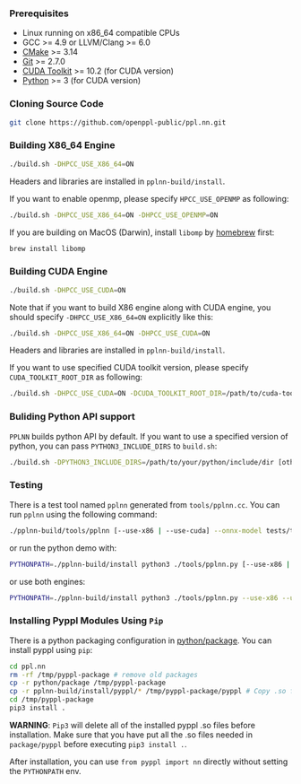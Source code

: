 ### Prerequisites

* Linux running on x86_64 compatible CPUs
* GCC >= 4.9 or LLVM/Clang >= 6.0
* [CMake](https://cmake.org/download/) >= 3.14
* [Git](https://git-scm.com/downloads) >= 2.7.0
* [CUDA Toolkit](https://developer.nvidia.com/cuda-toolkit-archive) >= 10.2 (for CUDA version)
* [Python](https://www.python.org/downloads/) >= 3 (for CUDA version)

### Cloning Source Code

```bash
git clone https://github.com/openppl-public/ppl.nn.git
```

### Building X86_64 Engine

```bash
./build.sh -DHPCC_USE_X86_64=ON
```

Headers and libraries are installed in `pplnn-build/install`.

If you want to enable openmp, please specify `HPCC_USE_OPENMP` as following:

```bash
./build.sh -DHPCC_USE_X86_64=ON -DHPCC_USE_OPENMP=ON
```

If you are building on MacOS (Darwin), install `libomp` by [homebrew](https://brew.sh/) first:
```bash
brew install libomp
```

### Building CUDA Engine

```bash
./build.sh -DHPCC_USE_CUDA=ON
```

Note that if you want to build X86 engine along with CUDA engine, you should specify `-DHPCC_USE_X86_64=ON` explicitly like this:

```bash
./build.sh -DHPCC_USE_X86_64=ON -DHPCC_USE_CUDA=ON
```

Headers and libraries are installed in `pplnn-build/install`.

If you want to use specified CUDA toolkit version, please specify `CUDA_TOOLKIT_ROOT_DIR` as following:

```bash
./build.sh -DHPCC_USE_CUDA=ON -DCUDA_TOOLKIT_ROOT_DIR=/path/to/cuda-toolkit-root-dir
```

### Buliding Python API support

`PPLNN` builds python API by default. If you want to use a specified version of python, you can pass `PYTHON3_INCLUDE_DIRS` to `build.sh`:

```bash
./build.sh -DPYTHON3_INCLUDE_DIRS=/path/to/your/python/include/dir [other options]
```

### Testing

There is a test tool named `pplnn` generated from `tools/pplnn.cc`. You can run `pplnn` using the following command:

```bash
./pplnn-build/tools/pplnn [--use-x86 | --use-cuda] --onnx-model tests/testdata/conv.onnx
```

or run the python demo with:

```bash
PYTHONPATH=./pplnn-build/install python3 ./tools/pplnn.py [--use-x86 | --use-cuda] --onnx-model tests/testdata/conv.onnx
```

or use both engines:

```bash
PYTHONPATH=./pplnn-build/install python3 ./tools/pplnn.py --use-x86 --use-cuda --onnx-model tests/testdata/conv.onnx
```

### Installing Pyppl Modules Using `Pip`

There is a python packaging configuration in [python/package](../../python/package). You can install pyppl using `pip`:

```bash
cd ppl.nn
rm -rf /tmp/pyppl-package # remove old packages
cp -r python/package /tmp/pyppl-package
cp -r pplnn-build/install/pyppl/* /tmp/pyppl-package/pyppl # Copy .so files. See WARNING below.
cd /tmp/pyppl-package
pip3 install .
```

**WARNING**: `Pip3` will delete all of the installed pyppl .so files before installation. Make sure that you have put all the .so files needed in `package/pyppl` before executing `pip3 install .`.

After installation, you can use `from pyppl import nn` directly without setting the `PYTHONPATH` env.
